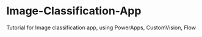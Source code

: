 # Image-Classification-App
Tutorial for Image classification app, using PowerApps, CustomVision, Flow
